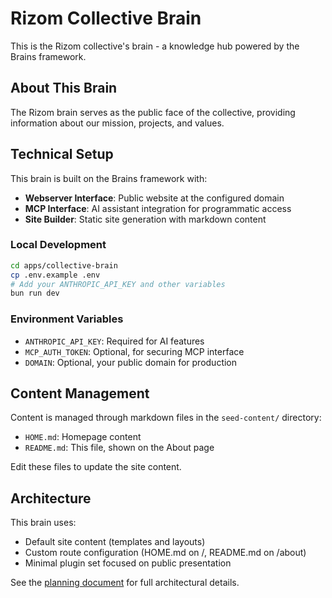 # Rizom Collective Brain

This is the Rizom collective's brain - a knowledge hub powered by the Brains framework.

## About This Brain

The Rizom brain serves as the public face of the collective, providing information about our mission, projects, and values.

## Technical Setup

This brain is built on the Brains framework with:

- **Webserver Interface**: Public website at the configured domain
- **MCP Interface**: AI assistant integration for programmatic access
- **Site Builder**: Static site generation with markdown content

### Local Development

```bash
cd apps/collective-brain
cp .env.example .env
# Add your ANTHROPIC_API_KEY and other variables
bun run dev
```

### Environment Variables

- `ANTHROPIC_API_KEY`: Required for AI features
- `MCP_AUTH_TOKEN`: Optional, for securing MCP interface
- `DOMAIN`: Optional, your public domain for production

## Content Management

Content is managed through markdown files in the `seed-content/` directory:

- `HOME.md`: Homepage content
- `README.md`: This file, shown on the About page

Edit these files to update the site content.

## Architecture

This brain uses:

- Default site content (templates and layouts)
- Custom route configuration (HOME.md on /, README.md on /about)
- Minimal plugin set focused on public presentation

See the [planning document](../../docs/plans/collective-brain-setup.md) for full architectural details.
